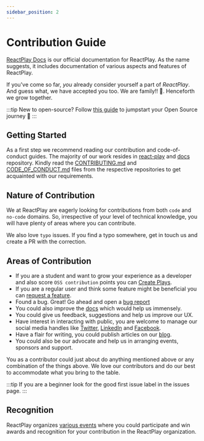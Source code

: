 ```yaml
---
sidebar_position: 2
---
```


# Contribution Guide

[ReactPlay Docs](https://docs.reactplay.io/) is our official documentation for ReactPlay. As the name suggests, it includes documentation of various aspects and features of ReactPlay.

If you've come so far, _you_ already consider yourself a part of _ReactPlay_. And guess what, we have accepted you too. We are family!! 🎉. Henceforth we grow together.

:::tip
New to open-source? Follow [this guide](https://opensource.guide/how-to-contribute/) to jumpstart your Open Source journey 🚀
:::

## Getting Started

As a first step we recommend reading our contribution and code-of-conduct guides. The majority of our work resides in [react-play](https://github.com/reactplay/react-play) and [docs](https://github.com/reactplay/docs) repository. Kindly read the [CONTRIBUTING.md](https://github.com/reactplay/docs/blob/main/CONTRIBUTING.md) and [CODE_OF_CONDUCT.md](https://github.com/reactplay/docs/blob/main/CODE_OF_CONDUCT.md) files from the respective repositories to get acquainted with our requirements.

## Nature of Contribution

We at ReactPlay are eagerly looking for contributions from both `code` and `no-code` domains. So, irrespective of your level of technical knowledge, you will have plenty of areas where you can contribute.

We also love `typo` issues. If you find a typo somewhere, get in touch us and create a PR with the correction.

## Areas of Contribution

- If you are a student and want to grow your experience as a developer and also score `OSS contribution` points you can [Create Plays](https://docs.reactplay.io/How-To-Guides/how-to-create-play).
- If you are a regular user and think some feature might be beneficial you can [request a feature](https://github.com/reactplay/react-play/issues/new?assignees=&labels=&template=feature-request.yml&title=%E2%9C%A8+%5BFeature+request%5D%3A+).
- Found a bug. Great! Go ahead and open a [bug report](https://github.com/reactplay/react-play/issues/new?assignees=&labels=bug&template=bug-report.yml&title=%F0%9F%90%9B+%5BBug+report%5D%3A+)
- You could also improve the [docs](https://github.com/reactplay/docs) which would help us immensely.
- You could give us feedback, suggestions and help us improve our UX.
- Have interest in interacting with public, you are welcome to manage our social media handles like [Twitter](https://twitter.com/ReactPlayIO), [LinkedIn](https://www.linkedin.com/company/reactplay/) and [Facebook](https://web.facebook.com/groups/reactplay).
- Have a flair for writing, you could publish articles on our [blog](https://blog.reactplay.io/).
- You could also be our advocate and help us in arranging events, sponsors and support.

You as a contributor could just about do anything mentioned above or any combination of the things above. We love our contributors and do our best to accommodate what you bring to the table.

:::tip
If you are a beginner look for the <span className="good-first-issue-badge">good first issue</span> label in the issues page.
:::

## Recognition

ReactPlay organizes [various events](https://hustles.reactplay.io/) where you could participate and win awards and recognition for your contribution in the ReactPlay organization.
